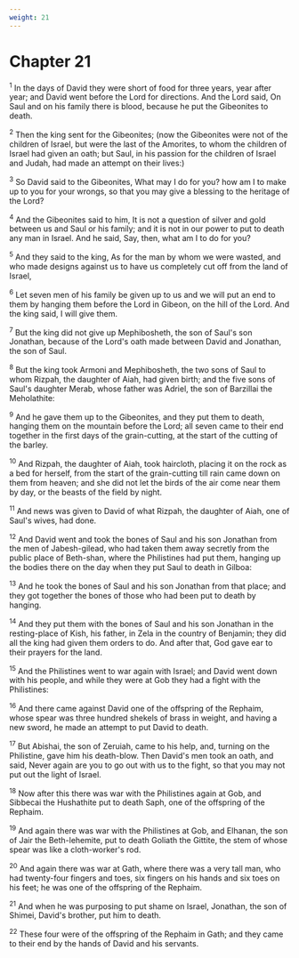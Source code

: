 ```yaml
---
weight: 21
---
```


# Chapter 21

<sup>1</sup> In the days of David they were short of food for three years, year after year; and David went before the Lord for directions. And the Lord said, On Saul and on his family there is blood, because he put the Gibeonites to death. 

<sup>2</sup> Then the king sent for the Gibeonites; (now the Gibeonites were not of the children of Israel, but were the last of the Amorites, to whom the children of Israel had given an oath; but Saul, in his passion for the children of Israel and Judah, had made an attempt on their lives:) 

<sup>3</sup> So David said to the Gibeonites, What may I do for you? how am I to make up to you for your wrongs, so that you may give a blessing to the heritage of the Lord? 

<sup>4</sup> And the Gibeonites said to him, It is not a question of silver and gold between us and Saul or his family; and it is not in our power to put to death any man in Israel. And he said, Say, then, what am I to do for you? 

<sup>5</sup> And they said to the king, As for the man by whom we were wasted, and who made designs against us to have us completely cut off from the land of Israel, 

<sup>6</sup> Let seven men of his family be given up to us and we will put an end to them by hanging them before the Lord in Gibeon, on the hill of the Lord. And the king said, I will give them. 

<sup>7</sup> But the king did not give up Mephibosheth, the son of Saul's son Jonathan, because of the Lord's oath made between David and Jonathan, the son of Saul. 

<sup>8</sup> But the king took Armoni and Mephibosheth, the two sons of Saul to whom Rizpah, the daughter of Aiah, had given birth; and the five sons of Saul's daughter Merab, whose father was Adriel, the son of Barzillai the Meholathite: 

<sup>9</sup> And he gave them up to the Gibeonites, and they put them to death, hanging them on the mountain before the Lord; all seven came to their end together in the first days of the grain-cutting, at the start of the cutting of the barley. 

<sup>10</sup> And Rizpah, the daughter of Aiah, took haircloth, placing it on the rock as a bed for herself, from the start of the grain-cutting till rain came down on them from heaven; and she did not let the birds of the air come near them by day, or the beasts of the field by night. 

<sup>11</sup> And news was given to David of what Rizpah, the daughter of Aiah, one of Saul's wives, had done. 

<sup>12</sup> And David went and took the bones of Saul and his son Jonathan from the men of Jabesh-gilead, who had taken them away secretly from the public place of Beth-shan, where the Philistines had put them, hanging up the bodies there on the day when they put Saul to death in Gilboa: 

<sup>13</sup> And he took the bones of Saul and his son Jonathan from that place; and they got together the bones of those who had been put to death by hanging. 

<sup>14</sup> And they put them with the bones of Saul and his son Jonathan in the resting-place of Kish, his father, in Zela in the country of Benjamin; they did all the king had given them orders to do. And after that, God gave ear to their prayers for the land. 

<sup>15</sup> And the Philistines went to war again with Israel; and David went down with his people, and while they were at Gob they had a fight with the Philistines: 

<sup>16</sup> And there came against David one of the offspring of the Rephaim, whose spear was three hundred shekels of brass in weight, and having a new sword, he made an attempt to put David to death. 

<sup>17</sup> But Abishai, the son of Zeruiah, came to his help, and, turning on the Philistine, gave him his death-blow. Then David's men took an oath, and said, Never again are you to go out with us to the fight, so that you may not put out the light of Israel. 

<sup>18</sup> Now after this there was war with the Philistines again at Gob, and Sibbecai the Hushathite put to death Saph, one of the offspring of the Rephaim. 

<sup>19</sup> And again there was war with the Philistines at Gob, and Elhanan, the son of Jair the Beth-lehemite, put to death Goliath the Gittite, the stem of whose spear was like a cloth-worker's rod. 

<sup>20</sup> And again there was war at Gath, where there was a very tall man, who had twenty-four fingers and toes, six fingers on his hands and six toes on his feet; he was one of the offspring of the Rephaim. 

<sup>21</sup> And when he was purposing to put shame on Israel, Jonathan, the son of Shimei, David's brother, put him to death. 

<sup>22</sup> These four were of the offspring of the Rephaim in Gath; and they came to their end by the hands of David and his servants. 


